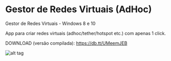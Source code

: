 # Gestor de Redes Virtuais (AdHoc)
Gestor de Redes Virtuais - Windows 8 e 10

App para criar redes virtuais (adhoc/tether/hotspot etc.) com apenas 1 click.

DOWNLOAD (versão compilada): https://db.tt/UMeemJEB

![alt tag](https://dl.dropboxusercontent.com/u/15929793/Screenshot_5.jpg)
